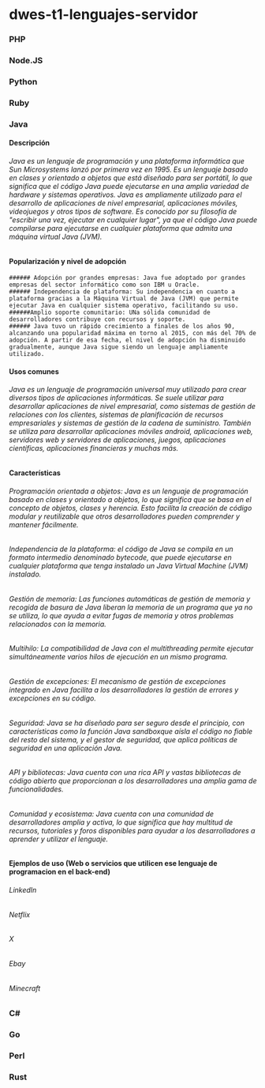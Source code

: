 # dwes-t1-lenguajes-servidor

### PHP

### Node.JS

### Python

### Ruby

### Java

#### Descripción
  ###### Java es un lenguaje de programación y una plataforma informática que Sun Microsystems lanzó por primera vez en 1995. Es un lenguaje basado en clases y orientado a objetos que está diseñado para ser portátil, lo que significa que el código Java puede ejecutarse en una amplia variedad de hardware y sistemas operativos. Java es ampliamente utilizado para el desarrollo de aplicaciones de nivel empresarial, aplicaciones móviles, videojuegos y otros tipos de software. Es conocido por su filosofía de "escribir una vez, ejecutar en cualquier lugar", ya que el código Java puede compilarse para ejecutarse en cualquier plataforma que admita una máquina virtual Java (JVM).
  #### Popularización y nivel de adopción
    ###### Adopción por grandes empresas: Java fue adoptado por grandes empresas del sector informático como son IBM u Oracle.
    ###### Independencia de plataforma: Su independencia en cuanto a plataforma gracias a la Máquina Virtual de Java (JVM) que permite ejecutar Java en cualquier sistema operativo, facilitando su uso.
    ######Amplio soporte comunitario: UNa sólida comunidad de desarrolladores contribuye con recursos y soporte.
    ###### Java tuvo un rápido crecimiento a finales de los años 90, alcanzando una popularidad máxima en torno al 2015, con más del 70% de adopción. A partir de esa fecha, el nivel de adopción ha disminuido     
    gradualmente, aunque Java sigue siendo un lenguaje ampliamente utilizado.
#### Usos comunes
  ###### Java es un lenguaje de programación universal muy utilizado para crear diversos tipos de aplicaciones informáticas. Se suele utilizar para desarrollar aplicaciones de nivel empresarial, como sistemas de    gestión de relaciones con los clientes, sistemas de planificación de recursos empresariales y sistemas de gestión de la cadena de suministro. También se utiliza para desarrollar aplicaciones móviles android,      aplicaciones web, servidores web y servidores de aplicaciones, juegos, aplicaciones científicas, aplicaciones financieras y muchas más.
#### Características
  ###### Programación orientada a objetos: Java es un lenguaje de programación basado en clases y orientado a objetos, lo que significa que se basa en el concepto de objetos, clases y herencia. Esto facilita la     creación de código modular y reutilizable que otros desarrolladores pueden comprender y mantener fácilmente.
  ###### Independencia de la plataforma: el código de Java se compila en un formato intermedio denominado bytecode, que puede ejecutarse en cualquier plataforma que tenga instalado un Java Virtual Machine (JVM)     instalado. 
  ###### Gestión de memoria: Las funciones automáticas de gestión de memoria y recogida de basura de Java liberan la memoria de un programa que ya no se utiliza, lo que ayuda a evitar fugas de memoria y otros       problemas relacionados con la memoria.
  ###### Multihilo: La compatibilidad de Java con el multithreading permite ejecutar simultáneamente varios hilos de ejecución en un mismo programa. 
  ###### Gestión de excepciones: El mecanismo de gestión de excepciones integrado en Java facilita a los desarrolladores la gestión de errores y excepciones en su código. 
  ###### Seguridad: Java se ha diseñado para ser seguro desde el principio, con características como la función Java sandboxque aísla el código no fiable del resto del sistema, y el gestor de seguridad, que         aplica políticas de seguridad en una aplicación Java.
  ###### API y bibliotecas: Java cuenta con una rica API y vastas bibliotecas de código abierto que proporcionan a los desarrolladores una amplia gama de funcionalidades.
  ###### Comunidad y ecosistema: Java cuenta con una comunidad de desarrolladores amplia y activa, lo que significa que hay multitud de recursos, tutoriales y foros disponibles para ayudar a los desarrolladores a   aprender y utilizar el lenguaje.
#### Ejemplos de uso (Web o servicios que utilicen ese lenguaje de programacion en el back-end)
  ###### LinkedIn
  ###### Netflix
  ###### X
  ###### Ebay
  ###### Minecraft
  
### C#

### Go

### Perl

### Rust
